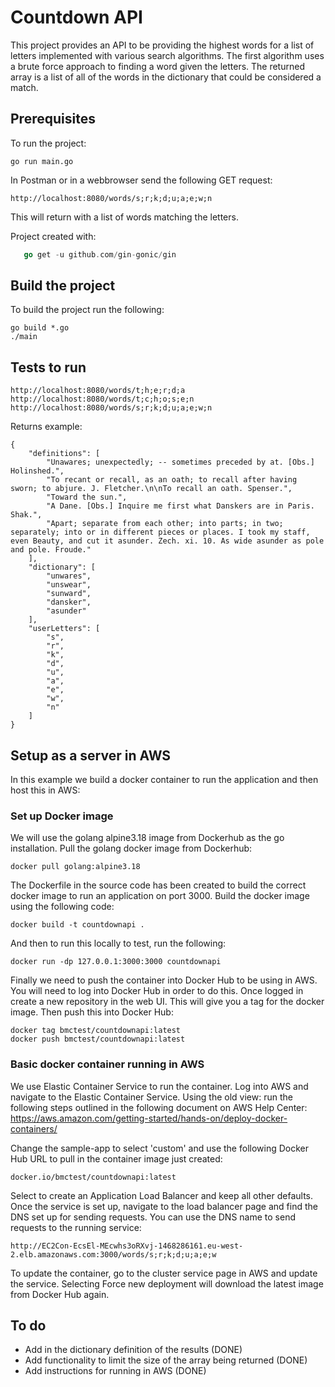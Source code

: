 # Countdown API

This project provides an API to be providing the highest words for a list of letters implemented with various search algorithms. The first algorithm uses a brute force approach to finding a word given the letters. The returned array is a list of all of the words in the dictionary that could be considered a match.

## Prerequisites

To run the project:

```
go run main.go
```

In Postman or in a webbrowser send the following GET request:

```
http://localhost:8080/words/s;r;k;d;u;a;e;w;n
```

This will return with a list of words matching the letters.

Project created with:

```go mod init countdownapi
   go get -u github.com/gin-gonic/gin
```

## Build the project
To build the project run the following:
```
go build *.go
./main
```

## Tests to run

```
http://localhost:8080/words/t;h;e;r;d;a
http://localhost:8080/words/t;c;h;o;s;e;n
http://localhost:8080/words/s;r;k;d;u;a;e;w;n

```

Returns example:
```
{
    "definitions": [
        "Unawares; unexpectedly; -- sometimes preceded by at. [Obs.] Holinshed.",
        "To recant or recall, as an oath; to recall after having sworn; to abjure. J. Fletcher.\n\nTo recall an oath. Spenser.",
        "Toward the sun.",
        "A Dane. [Obs.] Inquire me first what Danskers are in Paris. Shak.",
        "Apart; separate from each other; into parts; in two; separately; into or in different pieces or places. I took my staff, even Beauty, and cut it asunder. Zech. xi. 10. As wide asunder as pole and pole. Froude."
    ],
    "dictionary": [
        "unwares",
        "unswear",
        "sunward",
        "dansker",
        "asunder"
    ],
    "userLetters": [
        "s",
        "r",
        "k",
        "d",
        "u",
        "a",
        "e",
        "w",
        "n"
    ]
}
```

## Setup as a server in AWS
In this example we build a docker container to run the application and then host this in AWS:

### Set up Docker image
We will use the golang alpine3.18 image from Dockerhub as the go installation. Pull the golang docker image from Dockerhub: 

```
docker pull golang:alpine3.18
```

The Dockerfile in the source code has been created to build the correct docker image to run an application on port 3000. Build the docker image using the following code:

```
docker build -t countdownapi .
```
And then to run this locally to test, run the following:

```
docker run -dp 127.0.0.1:3000:3000 countdownapi
```

Finally we need to push the container into Docker Hub to be using in AWS. You will need to log into Docker Hub in order to do this. Once logged in create a new repository in the web UI. This will give you a tag for the docker image. Then push this into Docker Hub:

```
docker tag bmctest/countdownapi:latest
docker push bmctest/countdownapi:latest
```

### Basic docker container running in AWS

We use Elastic Container Service to run the container. Log into AWS and navigate to the Elastic Container Service. Using the old view: run the following steps outlined in the following document on AWS Help Center: https://aws.amazon.com/getting-started/hands-on/deploy-docker-containers/

Change the sample-app to select 'custom' and use the following Docker Hub URL to pull in the container image just created:

```
docker.io/bmctest/countdownapi:latest
```

Select to create an Application Load Balancer and keep all other defaults. Once the service is set up, navigate to the load balancer page and find the DNS set up for sending requests. You can use the DNS name to send requests to the running service:

```
http://EC2Con-EcsEl-MEcwhs3oRXvj-1468286161.eu-west-2.elb.amazonaws.com:3000/words/s;r;k;d;u;a;e;w
```
To update the container, go to the cluster service page in AWS and update the service. Selecting Force new deployment will download the latest image from Docker Hub again. 

## To do

- Add in the dictionary definition of the results (DONE)
- Add functionality to limit the size of the array being returned (DONE)
- Add instructions for running in AWS (DONE)
